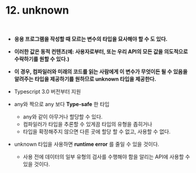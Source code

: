 # 12. unknown

<br>

- **응용 프로그램을 작성할 때 모르는 변수의 타입을 묘사해야 할 수 도 있다.**
- **이러한 값은 동적 컨텐츠(예: 사용자로부터, 또는 우리 API의 모든 값을 의도적으로 수락하기를 원할 수 있다.)**
- **이 경우, 컴파일러와 미래의 코드를 읽는 사람에게 이 변수가 무엇이든 될 수 있음을 알려주는 타입을 제공하기를 원하므로 unknown 타입을 제공한다.**

- Typescript 3.0 버전부터 지원
- any와 짝으로 any 보다 **Type-safe** 한 타입
  - any와 같이 아무거나 할당할 수 있다.
  - 컴파일러가 타입을 추론할 수 있게끔 타입의 유형을 좁히거나
  - 타입을 확정해주지 않으면 다른 곳에 할당 할 수 없고, 사용할 수 없다.
- unknown 타입을 사용하면 **runtime error** 를 줄일 수 있을 것이다.
  - 사용 전에 데이터의 일부 유형의 검사를 수행해야 함을 알리는 API에 사용할 수 있을 것이다.

<br>

